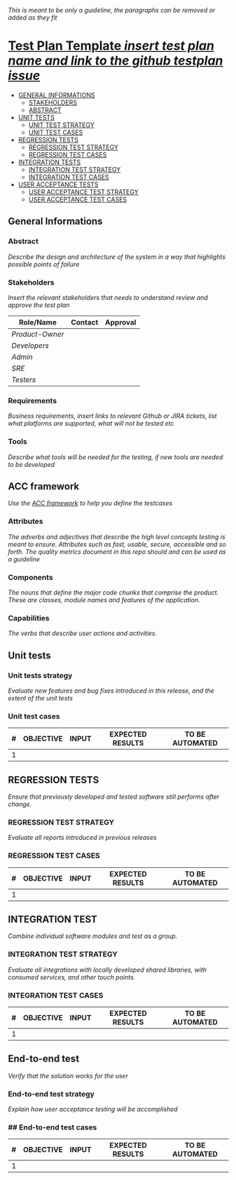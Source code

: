 <!--
Based on: https://books.google.it/books?id=vHlTOVTKHeUC&hl=it&source=gbs_navlinks_s
          https://testing.googleblog.com/2016/06/the-inquiry-method-for-test-planning.html
          https://testing.googleblog.com/2011/09/10-minute-test-plan.html
-->

*This is meant to be only a guideline, the paragraphs can be removed or added as they fit*

# [Test Plan Template *insert test plan name and link to the github testplan issue*](https://github.com/input-output-hk/catalyst-voices/issues/1)

- [GENERAL INFORMATIONS](#general-informations)
  - [STAKEHOLDERS](#stakeholders)
  - [ABSTRACT](#abstract)
- [UNIT TESTS](#unit-test)
  - [UNIT TEST STRATEGY](#unit-test-strategy)
  - [UNIT TEST CASES](#unit-test-cases)
- [REGRESSION TESTS](#regression-test-section)
  - [REGRESSION TEST STRATEGY](#regression-test-strategy)
  - [REGRESSION TEST CASES](#regression-test-cases)
- [INTEGRATION TESTS](#integration-test-section)
  - [INTEGRATION TEST STRATEGY](#integration-test-strategy)
  - [INTEGRATION TEST CASES](#integration-test-cases)
- [USER ACCEPTANCE TESTS](#user-acceptance-test-section)
  - [USER ACCEPTANCE TEST STRATEGY](#user-acceptance-test-strategy)
  - [USER ACCEPTANCE TEST CASES](#user-acceptance-test-cases)


## General Informations

### Abstract
*Describe the design and architecture of the system in a way that highlights possible points of failure*

### Stakeholders
*Insert the relevant stakeholders that needs to understand review and approve the test plan*

| Role/Name   | Contact        | Approval |
|-------------|----------------|----------------|
| *Product-Owner* |  |  |
| *Developers* |  |  |
| *Admin* |  |  |
| *SRE* |  |  |
| *Testers* |  |  |


### Requirements
*Business requirements, insert links to relevant Github or JIRA tickets, list what platforms are supported, what will not be tested etc*

### Tools
*Describe what tools will be needed for the testing, if new tools are needed to be developed*

## ACC framework
*Use the [ACC framework](https://testing.googleblog.com/2011/09/10-minute-test-plan.html) to help you define the testcases*

### Attributes
*The adverbs and adjectives that describe the high level concepts testing is meant to ensure. Attributes such as fast, usable, secure, accessible and so forth. The quality metrics document in this repo should and can be used as a guideline*

### Components
*The nouns that define the major code chunks that comprise the product. These are classes, module names and features of the application.*

### Capabilities
*The verbs that describe user actions and activities.*

## Unit tests

### Unit tests strategy

*Evaluate new features and bug fixes introduced in this release, and the extent of the unit tests*

### Unit test cases

| \#  | OBJECTIVE | INPUT | EXPECTED RESULTS | TO BE AUTOMATED |
| --- | --------- | ----- | ---------------- | --------------- |
| 1   |           |       |                  |                 |

## REGRESSION TESTS

*Ensure that previously developed and tested software still performs after change.*

### REGRESSION TEST STRATEGY

*Evaluate all reports introduced in previous releases*

### REGRESSION TEST CASES

| \#  | OBJECTIVE | INPUT | EXPECTED RESULTS | TO BE AUTOMATED |
| --- | --------- | ----- | ---------------- | --------------- |
| 1   |           |       |                  |                 |

## INTEGRATION TEST

*Combine individual software modules and test as a group.*

### INTEGRATION TEST STRATEGY

*Evaluate all integrations with locally developed shared libraries, with consumed services, and other touch points.*

### INTEGRATION TEST CASES

| \#  | OBJECTIVE | INPUT | EXPECTED RESULTS | TO BE AUTOMATED |
| --- | --------- | ----- | ---------------- | --------------- |
| 1   |           |       |                  |                 |

## End-to-end test

*Verify that the solution works for the user*

### End-to-end test strategy

*Explain how user acceptance testing will be accomplished*

### ## End-to-end test cases

| \#  | OBJECTIVE | INPUT | EXPECTED RESULTS | TO BE AUTOMATED |
| --- | --------- | ----- | ---------------- | --------------- |
| 1   |           |       |                  |                 |